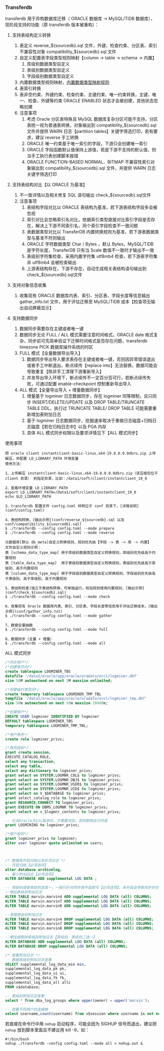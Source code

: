 ### Transferdb

transferdb 用于异构数据库迁移（ ORACLE 数据库 -> MySQL/TiDB 数据库），现阶段支持的功能（原 transferdb 版本被重构）：

1. 支持表结构定义转换
   1. 表定义 reverse_${sourcedb}.sql 文件，外键、检查约束、分区表、索引不兼容性对象 compatibility_${sourcedb}.sql 文件
   2. 自定义配置表字段类型规则映射【column -> table -> schema -> 内置】
      1. 库级别数据类型自定义
      2. 表级别数据类型自定义
      3. 字段级别数据类型自定义
   3. 内置数据类型规则映射，[内置数据类型映射规则](conf/buildin_reverse_rule.md)
   4. 表索引转换 
   5. 表非空约束、外键约束、检查约束、主键约束、唯一约束转换，主键、唯一、检查、外键等约束 ORACLE ENABLED 状态才会被创建，其他状态忽略创建
   6. 注意事项
      1. 考虑 Oracle 分区表特殊且 MySQL 数据库复杂分区可能不支持，分区表统一视为普通表转换，对象输出到 compatibility_${sourcedb}.sql 文件并提供 WARN 日志【partition tables】关键字筛选打印，若有要求，建议 reverse 手工转换
      2. ORACLE 唯一约束基于唯一索引的字段，下游只会创建唯一索引 
      3. ORACLE 字段函数默认值保持上游值，若是下游不支持的默认值，则当手工执行表创建脚本报错
      4. ORACLE FUNCTION-BASED NORMAL、BITMAP 不兼容性索引对象输出到 compatibility_${sourcedb}.sql 文件，并提供 WARN 日志关键字筛选打印

2. 支持表结构对比【以 ORACLE 为基准】
   1. 不一致详情以及相关修复 SQL 语句输出 check_${sourcedb}.sql文件 
   2. 注意事项 
      1. 表结构字段对比以 ORACLE 表结构为基准，若下游表结构字段多会被忽视 
      2. 索引对比会忽略索引名对比，依据索引类型直接对比索引字段是否存在，解决上下游不同索引名，同个索引字段检查不一致问题 
      3. 表数据类型对比以 TransferDB 内置转换规则为基准，若下游表数据类型与基准不符则输出 
      4. ORACLE 字符数据类型 Char / Bytes ，默认 Bytes，MySQL/TiDB 是字符长度，TransferDB 只有当 Scale 数值不一致时才输出不一致 
      5. 表级别字符集检查，采用内置字符集 utf8mb4 检查，若下游表字符集非 utf8mb4 会被检查输出 
      6. 上游表结构存在，下游不存在，自动生成相关表结构语句输出到 check_${sourcedb}.sql文件
      
3. 支持对象信息收集
   1. 收集现有 ORACLE 数据库内表、索引、分区表、字段长度等信息输出 gather_info.txt 文件，用于评估迁移至 MySQL/TiDB 成本【检查项无输出自动屏蔽显示】

4. 支持数据同步
   1. 数据同步需要存在主键或者唯一键 
   2. 数据同步无论 FULL / ALL 模式需要注意时间格式，ORACLE date 格式复杂，同步前可先简单验证下迁移时间格式是否存在问题，transferdb timezone PICK 数据库操作系统的时区 
   3. FULL 模式【全量数据导出导入】
      1. 数据同步导出导入要求表存在主键或者唯一键，否则因异常错误退出或者手工中断退出，断点续传【replace into】无法替换，数据可能会导致重复【除非手工清理下游重新导入】
      2. 并发导出导入环境下，断点续传不一定百分百可行，若断点续传失败，可通过配置 enable-checkpoint 控制重新导出导入
   4. ALL 模式【全量导出导入 + 增量数据同步】
      1. 增量基于 logminer 日志数据同步，存在 logminer 同等限制，且只同步 INSERT/DELETE/UPDATE 以及 DROP TABLE/TRUNCATE TABLE DDL，执行过 TRUNCATE TABLE/ DROP TABLE 可能需要重新增加表附加日志
      2. 基于 logminer 日志数据同步，挖掘速率取决于重做日志磁盘+归档日志磁盘【若在归档日志中】以及 PGA 内存
      3. 具体 ALL 模式同步权限以及要求详情见下【ALL 模式同步】

使用事项

```
把 oracle client instantclient-basic-linux.x64-19.8.0.0.0dbru.zip 上传解压，并配置 LD_LIBRARY_PATH 环境变量
使用方法:

1、上传解压 instantclient-basic-linux.x64-19.8.0.0.0dbru.zip（该压缩包位于 client 目录） 到指定目录，比如：/data1/soft/client/instantclient_19_8

2、查看环境变量 LD_LIBRARY_PATH
export LD_LIBRARY_PATH=/data1/soft/client/instantclient_19_8
echo $LD_LIBRARY_PATH

3、transferdb 配置文件 config.toml 样例位于 conf 目录下，[详情说明](conf/config.toml)

4、表结构转换，[输出示例](conf/reverse_${sourcedb}.sql 以及 conf/compatibility_${sourcedb}.sql)
$ ./transferdb --config config.toml --mode prepare
$ ./transferdb --config config.toml --mode reverse

元数据库[默认 db_meta]自定义转换规则，规则优先级【字段 -> 表 -> 库 -> 内置】
文件自定义规则示例：
表 [schema_data_type_map] 用于库级别数据类型自定义转换规则，库级别优先级高于内置规则
表 [table_data_type_map]  用于表级别数据类型自定义转换规则，表级别优先级高于库级别、高于内置规则
表 [column_data_type_map] 用于字段级别数据类型自定义转换规则，字段级别优先级高于表级别、高于库级别、高于内置规则

5、表结构检查(独立于表结构转换，可单独运行，校验规则使用内置规则，[输出示例](conf/check_${sourcedb}.sql)
$ ./transferdb --config config.toml --mode check

6、收集现有 Oracle 数据库内表、索引、分区表、字段长度等信息用于评估迁移成本，[输出示例](conf/gather_info.txt)
$ ./transferdb --config config.toml --mode gather

7、数据全量抽数
$ ./transferdb --config config.toml --mode full

8、数据同步（全量 + 增量）
$ ./transferdb --config config.toml --mode all
```

ALL 模式同步

```sql
/*同步用户*/
/*创建表空间*/
create tablespace LOGMINER_TBS
datafile '/data1/oracle/app/oracle/oradata/orcl/logminer.dbf' 
size 50M autoextend on next 5M maxsize unlimited; 

/*创建临时表空间*/
create temporary tablespace LOGMINER_TMP_TBL  
tempfile '/data1/oracle/app/oracle/oradata/orcl/logminer_tmp.dbf' 
size 50m autoextend on next 50m maxsize 20480m;  

/*创建用户*/
CREATE USER logminer IDENTIFIED BY logminer 
DEFAULT tablespace LOGMINER_TBS
temporary tablespace LOGMINER_TMP_TBL;

/*用户角色*/
create role logminer_privs;

/*角色授权*/
grant create session,
EXECUTE_CATALOG_ROLE,
select any transaction,
select any table,
select any dictionary to logminer_privs;
grant select on SYSTEM.LOGMNR_COL$ to logminer_privs;
grant select on SYSTEM.LOGMNR_OBJ$ to logminer_privs;
grant select on SYSTEM.LOGMNR_USER$ to logminer_privs;
grant select on SYSTEM.LOGMNR_UID$ to logminer_privs;
grant select on V_$DATABASE to logminer_privs;
grant select_catalog_role to logminer_privs;
grant RESOURCE,CONNECT TO logminer_privs;
grant EXECUTE ON DBMS_LOGMNR TO logminer_privs;
grant select on v_$logmnr_contents to logminer_privs;

-- 仅当Oracle为12c版本时，才需要添加，否则删除此行内容
grant LOGMINING to logminer_privs;

/*用户授权*/
grant logminer_privs to logminer;
alter user logminer quota unlimited on users;



/* 数据库开启归档以及补充日志 */
-- 开启归档【必须选项】
alter database archivelog;
-- 最小附加日志【必须选项】
ALTER DATABASE ADD supplemental LOG DATA ;

-- 表级别或者库级别选其一，一般只针对同步表开启即可【必须选项】，未开启会导致同步存在问题
--增加表级别附加日志
ALTER TABLE marvin.marvin4 ADD supplemental LOG DATA (all) COLUMNS;
ALTER TABLE marvin.marvin7 ADD supplemental LOG DATA (all) COLUMNS;
ALTER TABLE marvin.marvin8 ADD supplemental LOG DATA (all) COLUMNS;

--清理表级别附加日志
ALTER TABLE marvin.marvin4 DROP supplemental LOG DATA (all) COLUMNS;
ALTER TABLE marvin.marvin7 DROP supplemental LOG DATA (all) COLUMNS;
ALTER TABLE marvin.marvin8 DROP supplemental LOG DATA (all) COLUMNS;

--增加或删除库级别附加日志【库级别、表级别二选一】
ALTER DATABASE ADD supplemental LOG DATA (all) COLUMNS;
ALTER DATABASE DROP supplemental LOG DATA (all) COLUMNS;

/* 查看附加日志 */
-- 数据库级别附加日志查看
SELECT supplemental_log_data_min min,
supplemental_log_data_pk pk,
supplemental_log_data_ui ui,
supplemental_log_data_fk fk,
supplemental_log_data_all allc
FROM v$database;

-- 表级别附加日志查看
select * from dba_log_groups where upper(owner) = upper('marvin');

-- 查看不同用户的连接数
select username,count(username) from v$session where username is not null group by username;
```

若直接在命令行中用 `nohup` 启动程序，可能会因为 SIGHUP 信号而退出，建议把 `nohup` 放到脚本里面且不建议用 kill -9，如：

```shell
#!/bin/bash
nohup ./transferdb -config config.toml --mode all > nohup.out &
```